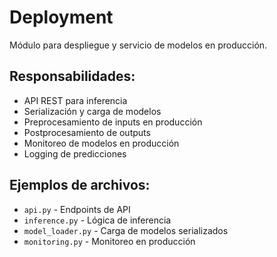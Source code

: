 # Deployment

Módulo para despliegue y servicio de modelos en producción.

## Responsabilidades:
- API REST para inferencia
- Serialización y carga de modelos
- Preprocesamiento de inputs en producción
- Postprocesamiento de outputs
- Monitoreo de modelos en producción
- Logging de predicciones

## Ejemplos de archivos:
- `api.py` - Endpoints de API
- `inference.py` - Lógica de inferencia
- `model_loader.py` - Carga de modelos serializados
- `monitoring.py` - Monitoreo en producción
